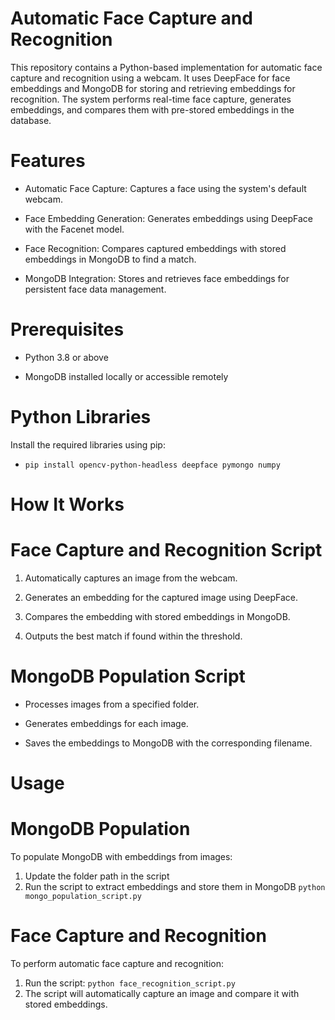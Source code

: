 # Automatic Face Capture and Recognition

This repository contains a Python-based implementation for automatic face capture and recognition using a webcam. It uses DeepFace for face embeddings and MongoDB for storing and retrieving embeddings for recognition. The system performs real-time face capture, generates embeddings, and compares them with pre-stored embeddings in the database.

# Features

- Automatic Face Capture: Captures a face using the system's default webcam.

- Face Embedding Generation: Generates embeddings using DeepFace with the Facenet model.

- Face Recognition: Compares captured embeddings with stored embeddings in MongoDB to find a match.

- MongoDB Integration: Stores and retrieves face embeddings for persistent face data management.

# Prerequisites

- Python 3.8 or above

- MongoDB installed locally or accessible remotely

# Python Libraries

Install the required libraries using pip:
 - ``` pip install opencv-python-headless deepface pymongo numpy ```

#  How It Works

# Face Capture and Recognition Script

1. Automatically captures an image from the webcam.

2. Generates an embedding for the captured image using DeepFace.

3. Compares the embedding with stored embeddings in MongoDB.

4. Outputs the best match if found within the threshold.

# MongoDB Population Script

- Processes images from a specified folder.

- Generates embeddings for each image.

- Saves the embeddings to MongoDB with the corresponding filename.

# Usage

# MongoDB Population

To populate MongoDB with embeddings from images:
1. Update the folder path in the script
2. Run the script to extract embeddings and store them in MongoDB
   ```python mongo_population_script.py```

# Face Capture and Recognition

To perform automatic face capture and recognition:

1. Run the script:
   ```python face_recognition_script.py```
2. The script will automatically capture an image and compare it with stored embeddings.
